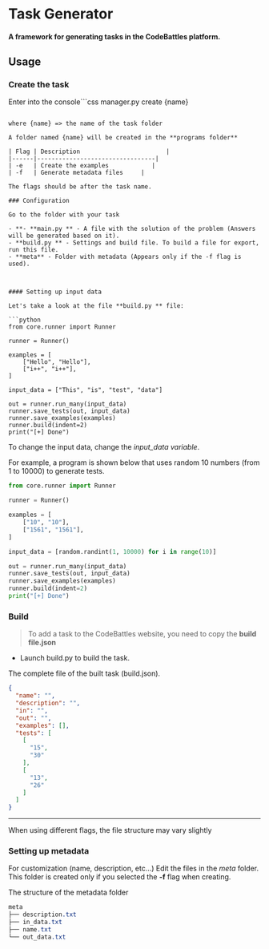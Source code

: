 # Task Generator

#### A framework for generating tasks in the CodeBattles platform.

## Usage

### Create the task
Enter into the console```css
manager.py create {name} 
```

where {name} => the name of the task folder

A folder named {name} will be created in the **programs folder**

| Flag | Description                        |
|------|---------------------------------|
| -e   | Create the examples            |
| -f   | Generate metadata files     |

The flags should be after the task name.

### Configuration

Go to the folder with your task

- **- **main.py ** - A file with the solution of the problem (Answers will be generated based on it).
- **build.py ** - Settings and build file. To build a file for export, run this file.
- **meta** - Folder with metadata (Appears only if the -f flag is used).



#### Setting up input data

Let's take a look at the file **build.py ** file:

```python
from core.runner import Runner

runner = Runner()

examples = [
    ["Hello", "Hello"],
    ["i++", "i++"],
]

input_data = ["This", "is", "test", "data"]

out = runner.run_many(input_data)
runner.save_tests(out, input_data)
runner.save_examples(examples)
runner.build(indent=2)
print("[+] Done")
```

To change the input data, change the *input_data variable*.

For example, a program is shown below that uses random 10 numbers (from 1 to 10000) to generate tests.

```python
from core.runner import Runner

runner = Runner()

examples = [
    ["10", "10"],
    ["1561", "1561"],
]

input_data = [random.randint(1, 10000) for i in range(10)]

out = runner.run_many(input_data)
runner.save_tests(out, input_data)
runner.save_examples(examples)
runner.build(indent=2)
print("[+] Done")
```

### Build
> To add a task to the CodeBattles website, you need to copy the **build file.json**


- Launch build.py to build the task.


The complete file of the built task (build.json).
```json
{
  "name": "",
  "description": "",
  "in": "",
  "out": "",
  "examples": [],
  "tests": [
    [
      "15",
      "30"
    ],
    [
      "13",
      "26"
    ]
  ]
}
```

___
When using different flags, the file structure may vary slightly

### Setting up metadata
For customization (name, description, etc...) Edit the files in the *meta* folder.
This folder is created only if you selected the **-f** flag when creating.

The structure of the metadata folder
```css
meta
├── description.txt
├── in_data.txt
├── name.txt
└── out_data.txt
```

